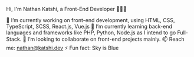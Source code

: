 Hi, I'm Nathan Katshi, a Front-End Developer 👨🏽‍💻

🔭 I’m currently working on front-end development, using HTML, CSS, TypeScript, SCSS, React.js, Vue.js 
🌱 I’m currently learning back-end languages and frameworks like PHP, Python, Node.js as I intend to go Full-Stack.
👯 I’m looking to collaborate on front-end projects mainly.
📫 Reach me: nathan@katshi.dev
⚡ Fun fact: Sky is Blue


<!--
**iam-inath/iam-inath** is a ✨ _special_ ✨ repository because its `README.md` (this file) appears on your GitHub profile.

Here are some ideas to get you started:

- 🔭 I’m currently working on ...
- 🌱 I’m currently learning ...
- 👯 I’m looking to collaborate on ...
- 🤔 I’m looking for help with ...
- 💬 Ask me about ...
- 📫 How to reach me: ...
- 😄 Pronouns: ...
- ⚡ Fun fact: ...
-->
